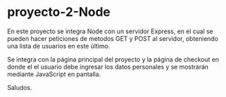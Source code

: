 # proyecto-2-Node

En este proyecto se integra Node con un servidor Express, en el cual se pueden hacer peticiones de metodos GET y POST al servidor, obteniendo una lista de usuarios en este último.

Se integra con la página principal del proyecto y la página de checkout en donde el el usuario debe ingresar los datos personales y se mostrarán mediante JavaScript en pantalla.



Saludos.
